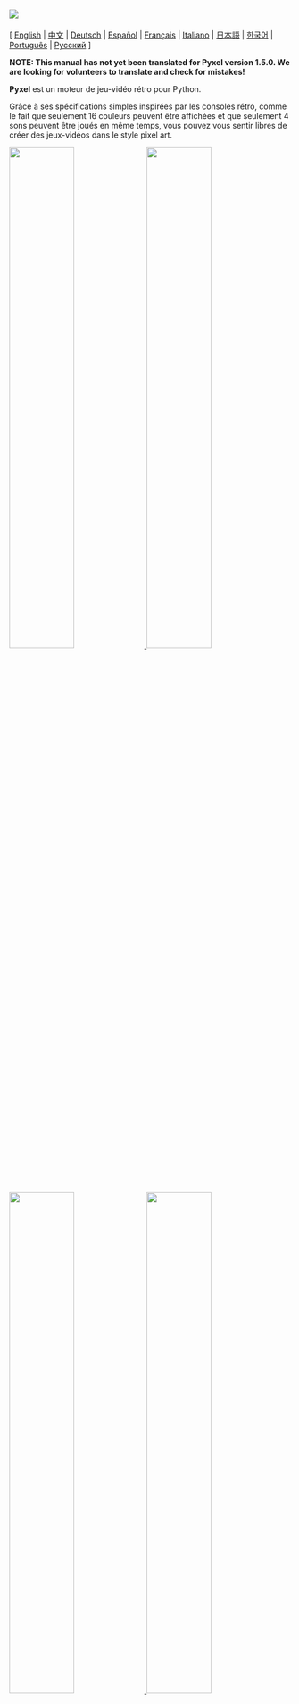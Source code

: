 # <img src="images/pyxel_logo_152x64.png">

[ [English](README.md) | [中文](README.cn.md) | [Deutsch](README.de.md) | [Español](README.es.md) | [Français](README.fr.md) | [Italiano](README.it.md) | [日本語](README.ja.md) | [한국어](README.ko.md) | [Português](README.pt.md) | [Русский](README.ru.md) ]

**NOTE: This manual has not yet been translated for Pyxel version 1.5.0. We are looking for volunteers to translate and check for mistakes!**

**Pyxel** est un moteur de jeu-vidéo rétro pour Python.

Grâce à ses spécifications simples inspirées par les consoles rétro, comme le fait que seulement 16 couleurs peuvent être affichées et que seulement 4 sons peuvent être joués en même temps, vous pouvez vous sentir libres de créer des jeux-vidéos dans le style pixel art.

<a href="pyxel/examples/01_hello_pyxel.py" target="_blank">
<img src="pyxel/examples/screenshots/01_hello_pyxel.gif" width="48%">
</a>

<a href="pyxel/examples/02_jump_game.py" target="_blank">
<img src="pyxel/examples/screenshots/02_jump_game.gif" width="48%">
</a>

<a href="pyxel/examples/03_draw_api.py" target="_blank">
<img src="pyxel/examples/screenshots/03_draw_api.gif" width="48%">
</a>

<a href="pyxel/examples/04_sound_api.py" target="_blank">
<img src="pyxel/examples/screenshots/04_sound_api.gif" width="48%">
</a>

<a href="pyxel/editor/screenshots/image_tilemap_editor.gif" target="_blank">
<img src="pyxel/editor/screenshots/image_tilemap_editor.gif" width="48%">
</a>

<a href="pyxel/editor/screenshots/sound_music_editor.gif" target="_blank">
<img src="pyxel/editor/screenshots/sound_music_editor.gif" width="48%">
</a>

The specifications of Pyxel are referring to awesome [PICO-8](https://www.lexaloffle.com/pico-8.php) and [TIC-80](https://tic.computer/).

Pyxel est open source et libre d’usage. Commençons à faire un jeu-vidéo rétro avec Pyxel !

## Spécifications

- Fonctionne sous Windows, Mac et Linux
- Programming with Python
- 16 color palette
- 3 banques d’images de taille 256x256
- 8 tilemaps de taille 256x256
- 4 canaux avec 64 sons configurables
- 8 musiques pouvant combiner des sons arbitraires
- Entrées clavier, souris et manettes
- Éditeur d’images et de sons

### Palette de couleurs

<img src="pyxel/examples/screenshots/05_color_palette.png">
<br><br>
<img src="images/pyxel_palette.png">

## Comment installer

There are two types of Pyxel, a packaged version and a standalone version.

### Install the Packaged Version

The packaged version of Pyxel uses Pyxel as a Python extension module.

Recommended for those who are familiar with managing Python packages using the `pip` command or who want to develop full-fledged Python applications.

**Windows**

After installing [Python3](https://www.python.org/) (version 3.7 or higher), run the following command:

```sh
pip install -U pyxel
```

**Mac**

After installing [Python3](https://www.python.org/) (version 3.7 or higher), run the following command:

```sh
pip3 install -U pyxel
```

### Linux

After installing the SDL2 package (`libsdl2-dev` for Ubuntu), [Python3](https://www.python.org/) (version 3.7 or higher), and `python3-pip`, run the following command:

```sh
pip3 install -U pyxel
```

If the above doesn't work, try self-building by following the steps below after installing `cmake` and `rust`:

```sh
git clone https://github.com/kitao/pyxel.git
cd pyxel
make clean all RELEASE=1
pip3 install .
```

### Install the Standalone Version

The standalone version of Pyxel uses Pyxel as a standalone tool that does not depend on Python.

Recommended for those who want to start programming easily without worrying about Python settings, or those who want to play Pyxel games immediately.

**Windows**

Download and run the latest version of the Windows installer (`pyxel-[version]-windows-setup.exe`) from the [Download Page](https://github.com/kitao/pyxel/releases).

**Mac**

After installing [Homebrew](https://brew.sh/), run the following commands:

```sh
brew tap kitao/pyxel
brew install pyxel
```

**Linux**

After installing the SDL2 package (`libsdl2-dev` for Ubuntu) and installing [Homebrew](https://docs.brew.sh/Homebrew-on-Linux), run the following commands:

```sh
brew tap kitao/pyxel
brew install pyxel
```

If the above doesn't work, try self-building the packaged version.

### Installez les exemples

Après l’installation de Pyxel, les exemples de Pyxel seront copiés dans le répertoire courant avec la commande suivante :

```sh
pyxel copy_examples
```

Les exemples copiés sont les suivants :

- [01_hello_pyxel.py](pyxel/examples/01_hello_pyxel.py) - Application simple
- [02_jump_game.py](pyxel/examples/02_jump_game.py) - Jeu de saut avec les fichiers de ressources Pyxel
- [03_draw_api.py](pyxel/examples/03_draw_api.py) - Demonstration of drawing APIs
- [04_sound_api.py](pyxel/examples/04_sound_api.py) - Demonstration of sound APIs
- [05_color_palette.py](pyxel/examples/05_color_palette.py) - Liste des couleurs de la palette
- [06_click_game.py](pyxel/examples/06_click_game.py) - Jeu de point and click
- [07_snake.py](pyxel/examples/07_snake.py) - Jeu du Snake avec une bande son
- [08_triangle_api.py](pyxel/examples/08_triangle_api.py) - Demonstration of triangle drawing APIs
- [09_shooter.py](pyxel/examples/09_shooter.py) - Jeu de shoot'em up avec changement d’écran
- [10_platformer.py](pyxel/examples/10_platformer.py) - Side-scrolling platform game with map

An examples can be executed with the following commands:

```sh
cd pyxel_examples
pyxel run 01_hello_pyxel.py
```

For the packaged version, it can be executed like a normal Python script:

```sh
cd pyxel_examples
python3 01_hello_pyxel.py
```

(For Windows, type `python` instead of `python3`)

## Comment utiliser

### Créer une application Pyxel

After importing the Pyxel module in your python script, specify the window size with `init` function first, then starts the Pyxel application with `run` function.

```python
import pyxel

pyxel.init(160, 120)

def update():
    if pyxel.btnp(pyxel.KEY_Q):
        pyxel.quit()

def draw():
    pyxel.cls(0)
    pyxel.rect(10, 10, 20, 20, 11)

pyxel.run(update, draw)
```

Les arguments de la fonction `run` sont la fonction `update` pour mettre à jour chaque frame et la fonction `draw` pour dessiner sur l’écran quand c’est nécessaire.

Dans une vraie application, il est recommandé de mettre le code pyxel dans une classe comme ci-dessous :

```python
import pyxel

class App:
    def __init__(self):
        pyxel.init(160, 120)
        self.x = 0
        pyxel.run(self.update, self.draw)

    def update(self):
        self.x = (self.x + 1) % pyxel.width

    def draw(self):
        pyxel.cls(0)
        pyxel.rect(self.x, 0, 8, 8, 9)

App()
```

It is also possible to write simple code using `show` function and `flip` function to draw simple graphics and animations.

`show` function displays the screen and waits until the `Esc` key is pressed.

```python
import pyxel

pyxel.init(120, 120)
pyxel.cls(1)
pyxel.circb(60, 60, 40, 7)
pyxel.show()
```

`flip` function updates the screen once.

```python
import pyxel

pyxel.init(120, 80)

while True:
    pyxel.cls(3)
    pyxel.rectb(pyxel.frame_count % 160 - 40, 20, 40, 40, 7)
    pyxel.flip()
```

### Contrôles spéciaux

Les contrôles spéciaux suivants peuvent être lancés pendant qu’une application Pyxel tourne :

- `Esc`<br>
Quitte l’application
- `Alt(Option)+1`<br>
Sauvegarde la capture d’écran sur le bureau
- `Alt(Option)+2`<br>
Réinitialise le temps de départ de la capture vidéo
- `Alt(Option)+3`<br>
Sauvegarde la capture d’écran sur le bureau (jusqu’à 10 secondes)
- `Alt(Option)+0`<br>
Bascule vers le moniteur de performance (fps, temps de mise à jour et temps de dessin)
- `Alt(Option)+Enter`<br>
Met en plein écran

### Comment créer une ressource

Pyxel Editor can create images and sounds used in a Pyxel application.

It starts with the following command:

```sh
pyxel edit [PYXEL_RESOURCE_FILE]
```

Si le fichier de ressource Pyxel (.pyxres) existe déjà, le fichier est chargé, sinon, un nouveau fichier avec le nom indiqué est créé.
Si le fichier de ressource n’est pas spécifié, le nom est `my_resource.pyxres`.

After starting Pyxel Editor, the file can be switched by dragging and dropping another resource file. If the resource file is dragged and dropped while holding down ``Ctrl(Cmd)`` key, only the resource type (Image/Tilemap/Sound/Music) that is currently being edited will be loaded. This operation enables to combine multiple resource files into one.

The created resource file can be loaded with `load` function.

L’éditeur Pyxel a les modes suivants.

**Éditeur d’images :**

Mode pour éditer la banque d’images.

<img src="pyxel/editor/screenshots/image_editor.gif">

By dragging and dropping an image file (png/gif/jpeg) onto the Image Editor screen, the image can be loaded into the currently selected image bank.

**Éditeur de tilemap :**

Mode pour éditer les tilemaps dans lesquelles les images des banques d’images sont ordonnées en motif de tuiles.

<img src="pyxel/editor/screenshots/tilemap_editor.gif">

**Éditeur de sons :**

Mode pour éditer les sons.

<img src="pyxel/editor/screenshots/sound_editor.gif">

**Éditeur de musiques :**

Mode pour éditer les musiques dans lesquelles les sons sont ordonnés par ordre de lecture.

<img src="pyxel/editor/screenshots/music_editor.gif">

### Autres méthodes pour créer des ressources

Pyxel images and tilemaps can also be created by the following methods:

- Create an image from a list of strings with `Image.set` function or `Tilemap.set` function
- Load an image file (png/gif/jpeg) in Pyxel palette with `Image.load` function

Pyxel sounds can also be created in the following method:

- Create a sound from strings with `Sound.set` function or `Music.set` function

Référez vous à la documentation de l’API pour l’utilisation de ces fonctions.

### How to Distribute an Application

Pyxel supports a dedicated application distribution file format (Pyxel application file) that works across platforms.

Create the Pyxel application file (.pyxapp) with the following command:

```sh
pyxel package APP_ROOT_DIR STARTUP_SCRIPT_FILE
```

If the application should include resources or additional modules, place them in the application folder.

The created application file can be executed with the following command:

```sh
pyxel play PYXEL_APP_FILE
```

## Documentation de l’API

### Système

- `width`, `height`<br>
La largeur et la hauteur de l’écran

- `frame_count`<br>
Le nombre de frames passées

- `init(width, height, [title], [fps], [quit_key], [capture_sec])`<br>
Initialize the Pyxel application with screen size (`width`, `height`). The following can be specified as options: the window title with `title`, the frame rate with `fps`, the key to quit the application with `quit_key`, and the maximum recording time of the screen capture video with `capture_sec`.<br>
e.g. `pyxel.init(160, 120, title="Pyxel with Options", fps=60, quit_key=pyxel.KEY_NONE, capture_sec=0)`

- `run(update, draw)`<br>
Start the Pyxel application and call `update` function for frame update and `draw` function for drawing.

- `show()`<br>
Show the screen and wait until the `Esc` key is pressed. (Do not use in normal applications)

- `flip()`<br>
Updates the screen once. (Do not use in normal applications)

- `quit()`<br>
Quit the Pyxel application at the end of the current frame.

### Ressources

- `load(filename, [image], [tilemap], [sound], [music])`<br>
Load the resource file (.pyxres). If ``False`` is specified for the resource type (``image/tilemap/sound/music``), the resource will not be loaded.

### Entrées
- `mouse_x`, `mouse_y`<br>
La position actuelle du curseur de la souris

- `mouse_wheel`<br>
La valeur actuelle de la molette de la souris

- `btn(key)`<br>
Renvoie `True` si la touche `key` est appuyée, sinon renvoie `False` ([liste des touches](pyxel/__init__.pyi))

- `btnp(key, [hold], [period])`<br>
Renvoie `True` si la touche `key` est appuyée à cette frame, sinon renvoie `False`. Quand `hold` et `period` sont spécifiés, `True` sera renvoyé à l’intervalle de frame `period` quand la touche `key` est appuyée pendant plus de `hold` frames

- `btnr(key)`<br>
Renvoie `True` si la touche `key` est appuyée à cette frame, sinon renvoie `False`

- `mouse(visible)`<br>
Si `visible` est `True`, affiche le curseur de la souris. Si `False`, le curseur est caché. Même si le curseur n’est pas affiché, sa position est actualisée.

### Graphiques

- `colors`<br>
List of the palette display colors. The display color is specified by a 24-bit numerical value. Use `colors.from_list` and `colors.to_list` to directly assign and retrieve Python lists.<br>
e.g. `org_colors = pyxel.colors.to_list(); pyxel.colors[15] = 0x112233; pyxel.colors.from_list(org_colors)`

- `image(img)`<br>
Operate the image bank `img` (0-2). (See the Image class)<br>
e.g. `pyxel.image(0).load(0, 0, "title.png")`

- `tilemap(tm)`<br>
Utilise la tilemap `tm`(0-7) (voir la classe Tilemap)

- `clip(x, y, w, h)`<br>
Défini la zone de dessin (`x`, `y`) avec une largeur `w` et une hauteur `h`. Réinitialiser la zone de dessin au plein écran avec `clip()`

- `pal(col1, col2)`<br>
Remplace la couleur `col1` avec `col2` au dessin. `pal()` pour réinitialiser la palette de couleurs

- `cls(col)`<br>
Efface l’écran avec la couleur `col`

- `pget(x, y)`<br>
Renvoie la couleur au pixel (`x`, `y`)

- `pset(x, y, col)`<br>
Dessine un pixel de couleur `col` à (`x`, `y`)

- `line(x1, y1, x2, y2, col)`<br>
Dessine une ligne de couleur `col` de (`x1`, `y1`) à (`x2`, `y2`)

- `rect(x, y, w, h, col)`<br>
Dessine un rectangle de largeur `w`, de hauteur `h` et de couleur `col` à partir de (`x`, `y`)

- `rectb(x, y, w, h, col)`<br>
Dessine les contours d’un rectangle de largeur `w`, de hauteur `h` et de couleur `col` à partir de (`x`, `y`)

- `circ(x, y, r, col)`<br>
Dessine un cercle de rayon `r` et de couleur `col` à (`x`, `y`)

- `circb(x, y, r, col)`<br>
Dessine le contour d’un cercle de rayon `r` et de couleur `col` à (`x`, `y`)

- `tri(x1, y1, x2, y2, x3, y3, col)`<br>
Dessine un triangle avec les sommets (`x1`, `y1`), (`x2`, `y2`), (`x3`, `y3`) et de couleur `col`

- `trib(x1, y1, x2, y2, x3, y3, col)`<br>
Dessine les contours d’un triangle avec les sommets (`x1`, `y1`), (`x2`, `y2`), (`x3`, `y3`) et de couleur `col`

- `blt(x, y, img, u, v, w, h, [colkey])`<br>
Copie la région de taille (`w`, `h`) de (`u`, `v`) de la banque d’image `img`(0-2) à (`x`, `y`). Si une valeur négative est mise pour `w` et/ou `h`, la copie sera inversée horizontalement et/ou verticalement. Si `colkey` est spécifié, il sera traité comme une couleur transparente

<img src="images/image_bank_mechanism.png">

- `bltm(x, y, tm, u, v, w, h, [colkey])`<br>
Draw the tilemap `tm` (0-7) to (`x`, `y`) according to the tile information of size (`w`, `h`) from (`u`, `v`). If `colkey` is specified, treated as transparent color. The size of a tile is 8x8 pixels and is stored in a tilemap as a tuple of `(x-in-tile, y-in-tile)`.

- `text(x, y, s, col)`<br>
Dessine une chaîne de caractères `s` de couleur `col` à (`x`, `y`)

### Audio

- `sound(snd, [system])`<br>
Utilise le son `snd`(0-63) (voir la classe Sound). Si `system` est `True`, le son 64 pour le système est accessible<br>
par exemple : `pyxel.sound(0).speed = 60`

- `music(msc)`<br>
Utilise la musique `msc`(0-7) (voir la classe Music)

- `play_pos(ch)`<br>
Get the sound playback position of channel `ch` (0-3) as a tuple of `(sound-no, note-no)`. Returns `None` when playback is stopped.

- `play(ch, snd, loop=False)`<br>
Play the sound `snd` (0-63) on channel `ch` (0-3). If `snd` is a list, it will be played in order. If `True` is specified for `loop`, loop playback is performed.

- `playm(msc, loop=False)`<br>
Play the music `msc` (0-7). If `True` is specified for `loop`, loop playback is performed.

- `stop([ch])`<br>
Stops playback of the specified channel `ch` (0-3). `stop()` to stop playing all channels.

### Classe Image

- `width`, `height`<br>
La largeur et la hauteur d’une image

- `data`<br>
Les données de l’image (liste bi-dimentionelle de 256x256)

- `get(x, y)`<br>
Renvoie les données de l’image à (`x`, `y`)

- `set(x, y, data)`<br>
Set the image at (`x`, `y`) by a list of strings.<br>
e.g. `pyxel.image(0).set(10, 10, ["1234", "5678", "9abc", "defg"])`

- `load(x, y, filename)`<br>
Load the image file (png/gif/jpeg) at (`x`, `y`).

### Classe Tilemap

- `width`, `height`<br>
La largeur et la hauteur de la tilemap

- `refimg`<br>
The image bank (0-2) referenced by the tilemap

- `set(x, y, data)`<br>
Set the tilemap at (`x`, `y`) by a list of strings.<br>
e.g. `pyxel.tilemap(0).set(0, 0, ["000102", "202122", "a0a1a2", "b0b1b2"])`

- `pget(x, y)`<br>
Get the tile at (`x`, `y`). A tile is a tuple of `(x-in-tile, y-in-tile)`.

- `pset(x, y, tile)`<br>
Draw a `tile` at (`x`, `y`). A tile is a tuple of `(x-in-tile, y-in-tile)`.

### Classe Sound

- `notes`<br>
List of notes (0-127). The higher the number, the higher the pitch, and at 33 it becomes 'A2'(440Hz). The rest is -1.

- `tones`<br>
List of tones (0:Triangle / 1:Square / 2:Pulse / 3:Noise)

- `volumes`<br>
List of volumes (0-7)

- `effects`<br>
List of effects (0:None / 1:Slide / 2:Vibrato / 3:FadeOut)

- `speed`<br>
Playback speed. 1 is the fastest, and the larger the number, the slower the playback speed. At 120, the length of one note becomes 1 second.

- `set(notes, tones, volumes, effects, speed)`<br>
Set notes, tones, volumes, and effects with a string. If the tones, volumes, and effects length are shorter than the notes, it is repeated from the beginning.

- `set_notes(notes)`<br>
Set the notes with a string made of 'CDEFGAB'+'#-'+'0123' or 'R'. Case-insensitive and whitespace is ignored.<br>
e.g. `pyxel.sound(0).set_note("G2B-2D3R RF3F3F3")`

- `set_tones(tones)`<br>
Set the tones with a string made of 'TSPN'. Case-insensitive and whitespace is ignored.<br>
e.g. `pyxel.sound(0).set_tone("TTSS PPPN")`

- `set_volumes(volumes)`<br>
Set the volumes with a string made of '01234567'. Case-insensitive and whitespace is ignored.<br>
e.g. `pyxel.sound(0).set_volume("7777 7531")`

- `set_effects(effects)`<br>
Set the effects with a string made of 'NSVF'. Case-insensitive and whitespace is ignored.<br>
e.g. `pyxel.sound(0).set_effect("NFNF NVVS")`

### Classe Music

- `sequences`<br>
Two-dimensional list of sounds (0-63) listed by the number of channels

- `set(seq0, seq1, seq2, seq3)`<br>
Set the lists of sound (0-63) of all channels. If an empty list is specified, that channel is not used for playback.<br>
e.g. `pyxel.music(0).set([0, 1], [2, 3], [4], [])`

### Advanced APIs

Pyxel has "advanced APIs" that are not mentioned in this reference because they "may confuse users" or "need specialized knowledge to use".

If you are familiar with your skills, try to create amazing works with [this](pyxel/__init__.pyi) as a clue!

## Comment contribuer

### Submitting an Issue

Use the [Issue Tracker](https://github.com/kitao/pyxel/issues) to submit bug reports and feature/enhancement requests. Before submitting a new issue, ensure that there is no similar open issue.

### Manual Testing

Anyone manually testing the code and reporting bugs or suggestions for enhancements in the [Issue Tracker](https://github.com/kitao/pyxel/issues) are very welcome!

### Submitting a Pull Request

Les patchs/fixs sont acceptés sous forme de pull requests (PRs). Faites attention à ce que le ticket que la pull request corrige soit ouvert.

En proposant une pull request, vous acceptez qu’elle soit publiée sous la [licence MIT](LICENSE).

## Autres informations

- [Serveur Discord (Anglais)](https://discord.gg/FC7kUZJ)
- [Serveur Discord (Japonais - 日本語版)](https://discord.gg/qHA5BCS)

## License

Pyxel is under [MIT License](http://en.wikipedia.org/wiki/MIT_License). It can be reused within proprietary software, provided that all copies of the software or its substantial portions include a copy of the terms of the MIT License and also a copyright notice.
